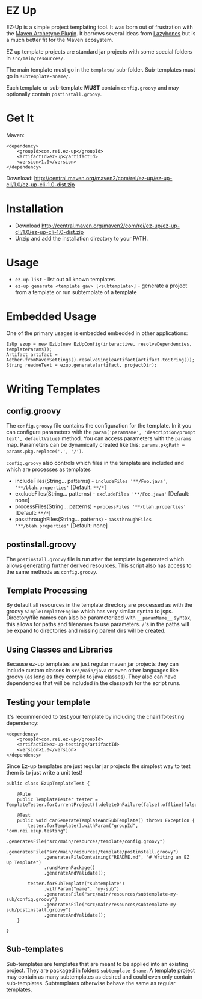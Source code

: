 # EZ Up 

EZ-Up is a simple project templating tool. It was born out of frustration with the [Maven Archetype Plugin](http://maven.apache.org/archetype/maven-archetype-plugin/).
It borrows several ideas from [Lazybones](https://github.com/pledbrook/lazybones) but is a much better fit for the Maven ecosystem. 

EZ up template projects are standard jar projects with some special folders in `src/main/resources/`.

The main template must go in the `template/` sub-folder. Sub-templates must go in `subtemplate-$name/`.

Each template or sub-template **MUST** contain `config.groovy` and may optionally contain `postinstall.groovy`. 

# Get It

Maven:

    <dependency>
        <groupId>com.rei.ez-up</groupId>
        <artifactId>ez-up</artifactId>
        <version>1.0</version>
    </dependency>


Download: http://central.maven.org/maven2/com/rei/ez-up/ez-up-cli/1.0/ez-up-cli-1.0-dist.zip

# Installation

  * Download http://central.maven.org/maven2/com/rei/ez-up/ez-up-cli/1.0/ez-up-cli-1.0-dist.zip
  * Unzip and add the installation directory to your PATH.

# Usage

  * `ez-up list` - list out all known templates
  * `ez-up generate <template gav> [<subtemplate>]` - generate a project from a template or run subtemplate of a template

# Embedded Usage
One of the primary usages is embedded embedded in other applications:

    EzUp ezup = new EzUp(new EzUpConfig(interactive, resolveDependencies, templateParams));
    Artifact artifact = Aether.fromMavenSettings().resolveSingleArtifact(artifact.toString());
    String readmeText = ezup.generate(artifact, projectDir);

# Writing Templates

## config.groovy

The `config.groovy` file contains the configuration for the template. In it you can configure parameters with the 
`param('paramName', 'description/prompt text', defaultValue)` method. You can access parameters with the `params` map.
Parameters can be dynamically created like this: `params.pkgPath = params.pkg.replace('.', '/')`. 

`config.groovy` also controls which files in the template are included and which are processes as templates
   * includeFiles(String... patterns) - `includeFiles '**/Foo.java', '**/blah.properties'` [Default: `**/*`]
   * excludeFiles(String... patterns) - `excludeFiles '**/Foo.java'` [Default: none]
   * processFiles(String... patterns) - `processFiles '**/blah.properties'` [Default: `**/*`]
   * passthroughFiles(String... patterns) - `passthroughFiles '**/blah.properties'` [Default: none]

## postinstall.groovy 

The `postinstall.groovy` file is run after the template is generated which allows generating further derived resources.
This script also has access to the same methods as `config.groovy`.

## Template Processing

By default all resources in the template directory are processed as with the groovy `SimpleTemplateEngine` which has 
very similar syntax to jsps. Directory/file names can also be parameterized with `__paramName__` syntax, this allows for 
paths and filenames to use parameters. `/`'s in the paths will be expand to directories and missing parent dirs will be created.

## Using Classes and Libraries 

Because ez-up templates are just regular maven jar projects they can include custom classes in `src/main/java` or even other languages
like groovy (as long as they compile to java classes). They also can have dependencies that will be included in the classpath for the script runs.  

## Testing your template

It's recommended to test your template by including the chairlift-testing dependency:

    <dependency>
        <groupId>com.rei.ez-up</groupId>
        <artifactId>ez-up-testing</artifactId>
        <version>1.0</version>
    </dependency>

Since Ez-up templates are just regular jar projects the simplest way to test them is to just write a unit test!

	public class EzUpTemplateTest {
	
	    @Rule
	    public TemplateTester tester = TemplateTester.forCurrentProject().deleteOnFailure(false).offline(false);
	    
	    @Test
	    public void canGenerateTemplateAndSubTemplate() throws Exception {
	        tester.forTemplate().withParam("groupId", "com.rei.ezup.testing")
	              .generatesFile("src/main/resources/template/config.groovy")
	              .generatesFile("src/main/resources/template/postinstall.groovy")
	              .generatesFileContaining("README.md", "# Writing an EZ Up Template")
	              .runsMavenPackage()
	              .generateAndValidate();
	        
	        tester.forSubTemplate("subtemplate")
	              .withParam("name", "my-sub")
	              .generatesFile("src/main/resources/subtemplate-my-sub/config.groovy")
	              .generatesFile("src/main/resources/subtemplate-my-sub/postinstall.groovy")
	              .generateAndValidate();        
	    }
	    
	}
 
 
## Sub-templates 

Sub-templates are templates that are meant to be applied into an existing project. They are packaged in folders `subtemplate-$name`.
A template project may contain as many subtemplates as desired and could even only contain sub-templates. Subtemplates otherwise behave the 
same as regular templates. 